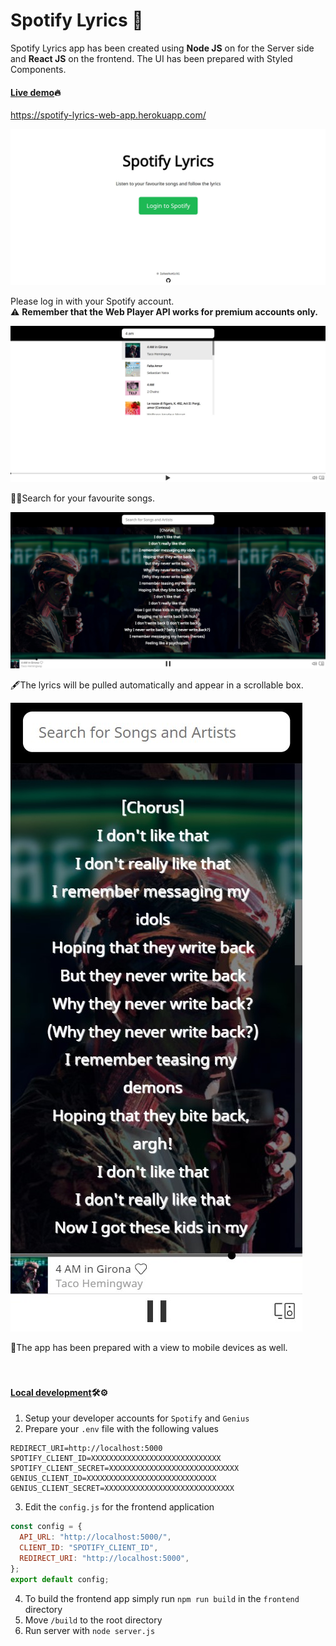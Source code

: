 # Spotify Lyrics :musical_note:

Spotify Lyrics app has been created using **Node JS** on for the Server side and **React JS** on the frontend.
The UI has been prepared with Styled Components.

#### <u>Live demo</u>:fire:

https://spotify-lyrics-web-app.herokuapp.com/

![](./docs/Screenshot_1.jpg)


Please log in with your Spotify account.<br>
:warning:	**Remember that the Web Player API works for premium accounts only.**

![](./docs/Screenshot_2.jpg)


:male_detective:Search for your favourite songs.

![](./docs/Screenshot_3.jpg)


:fountain_pen:The lyrics will be pulled automatically and appear in a scrollable box.

![](./docs/Screenshot_4.jpg)


:iphone:The app has been prepared with a view to mobile devices as well.<br><br><br>

#### <u>Local development</u>:hammer_and_wrench::gear:

1. Setup your developer accounts for `Spotify` and `Genius`
2. Prepare your `.env` file with the following values
```
REDIRECT_URI=http://localhost:5000
SPOTIFY_CLIENT_ID=XXXXXXXXXXXXXXXXXXXXXXXXXXXXX
SPOTIFY_CLIENT_SECRET=XXXXXXXXXXXXXXXXXXXXXXXXXXXXX
GENIUS_CLIENT_ID=XXXXXXXXXXXXXXXXXXXXXXXXXXXXX
GENIUS_CLIENT_SECRET=XXXXXXXXXXXXXXXXXXXXXXXXXXXXX
```
3. Edit the `config.js` for the frontend application

```javascript
const config = {
  API_URL: "http://localhost:5000/",
  CLIENT_ID: "SPOTIFY_CLIENT_ID",
  REDIRECT_URI: "http://localhost:5000",
};
export default config;
```
4. To build the frontend app simply run `npm run build` in the `frontend` directory
5. Move `/build` to the root directory 
6. Run server with `node server.js`
